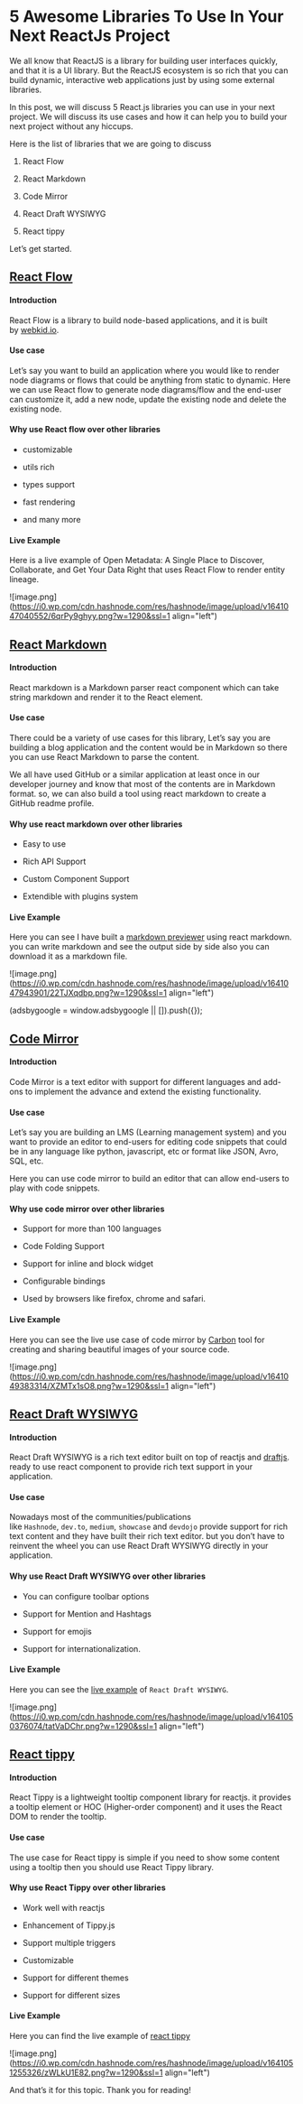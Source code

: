 # 5 Awesome Libraries To Use In Your Next ReactJs Project

We all know that ReactJS is a library for building user interfaces quickly, and that it is a UI library. But the ReactJS ecosystem is so rich that you can build dynamic, interactive web applications just by using some external libraries.

In this post, we will discuss 5 React.js libraries you can use in your next project. We will discuss its use cases and how it can help you to build your next project without any hiccups.

Here is the list of libraries that we are going to discuss

1. React Flow
    
2. React Markdown
    
3. Code Mirror
    
4. React Draft WYSIWYG
    
5. React tippy
    

Let’s get started.

## [React Flow](https://reactflow.dev/docs/)

#### Introduction

React Flow is a library to build node-based applications, and it is built by [webkid.io](https://webkid.io/).

#### Use case

Let’s say you want to build an application where you would like to render node diagrams or flows that could be anything from static to dynamic. Here we can use React flow to generate node diagrams/flow and the end-user can customize it, add a new node, update the existing node and delete the existing node.

#### Why use React flow over other libraries

* customizable
    
* utils rich
    
* types support
    
* fast rendering
    
* and many more
    

#### Live Example

Here is a live example of Open Metadata: A Single Place to Discover, Collaborate, and Get Your Data Right that uses React Flow to render entity lineage.

![image.png](https://i0.wp.com/cdn.hashnode.com/res/hashnode/image/upload/v1641047040552/6qrPy9ghyy.png?w=1290&ssl=1 align="left")

## [React Markdown](https://github.com/remarkjs/react-markdown)

#### Introduction

React markdown is a Markdown parser react component which can take string markdown and render it to the React element.

#### Use case

There could be a variety of use cases for this library, Let’s say you are building a blog application and the content would be in Markdown so there you can use React Markdown to parse the content.

We all have used GitHub or a similar application at least once in our developer journey and know that most of the contents are in Markdown format. so, we can also build a tool using react markdown to create a GitHub readme profile.

#### Why use react markdown over other libraries

* Easy to use
    
* Rich API Support
    
* Custom Component Support
    
* Extendible with plugins system
    

#### Live Example

Here you can see I have built a [markdown previewer](https://sachinchaurasiya.dev/tools/markdown-previewer) using react markdown. you can write markdown and see the output side by side also you can download it as a markdown file.

![image.png](https://i0.wp.com/cdn.hashnode.com/res/hashnode/image/upload/v1641047943901/22TJXqdbp.png?w=1290&ssl=1 align="left")

(adsbygoogle = window.adsbygoogle || \[\]).push({});

## [Code Mirror](https://codemirror.net/)

#### Introduction

Code Mirror is a text editor with support for different languages and add-ons to implement the advance and extend the existing functionality.

#### Use case

Let’s say you are building an LMS (Learning management system) and you want to provide an editor to end-users for editing code snippets that could be in any language like python, javascript, etc or format like JSON, Avro, SQL, etc.

Here you can use code mirror to build an editor that can allow end-users to play with code snippets.

#### Why use code mirror over other libraries

* Support for more than 100 languages
    
* Code Folding Support
    
* Support for inline and block widget
    
* Configurable bindings
    
* Used by browsers like firefox, chrome and safari.
    

#### Live Example

Here you can see the live use case of code mirror by [Carbon](https://carbon.now.sh/) tool for creating and sharing beautiful images of your source code.

![image.png](https://i0.wp.com/cdn.hashnode.com/res/hashnode/image/upload/v1641049383314/XZMTx1sO8.png?w=1290&ssl=1 align="left")

## [React Draft WYSIWYG](https://jpuri.github.io/react-draft-wysiwyg/)

#### Introduction

React Draft WYSIWYG is a rich text editor built on top of reactjs and [draftjs](https://draftjs.org/). ready to use react component to provide rich text support in your application.

#### Use case

Nowadays most of the communities/publications like `Hashnode`, `dev.to`, `medium`, `showcase` and `devdojo` provide support for rich text content and they have built their rich text editor. but you don’t have to reinvent the wheel you can use React Draft WYSIWYG directly in your application.

#### Why use React Draft WYSIWYG over other libraries

* You can configure toolbar options
    
* Support for Mention and Hashtags
    
* Support for emojis
    
* Support for internationalization.
    

#### Live Example

Here you can see the [live example](https://jpuri.github.io/react-draft-wysiwyg) of `React Draft WYSIWYG`.

![image.png](https://i0.wp.com/cdn.hashnode.com/res/hashnode/image/upload/v1641050376074/tatVaDChr.png?w=1290&ssl=1 align="left")

## [React tippy](https://github.com/tvkhoa/react-tippy)

#### Introduction

React Tippy is a lightweight tooltip component library for reactjs. it provides a tooltip element or HOC (Higher-order component) and it uses the React DOM to render the tooltip.

#### Use case

The use case for React tippy is simple if you need to show some content using a tooltip then you should use React Tippy library.

#### Why use React Tippy over other libraries

* Work well with reactjs
    
* Enhancement of Tippy.js
    
* Support multiple triggers
    
* Customizable
    
* Support for different themes
    
* Support for different sizes
    

#### Live Example

Here you can find the live example of [react tippy](https://tvkhoa.github.io/testlib/)

![image.png](https://i0.wp.com/cdn.hashnode.com/res/hashnode/image/upload/v1641051255326/zWLkU1E82.png?w=1290&ssl=1 align="left")

And that’s it for this topic. Thank you for reading!
